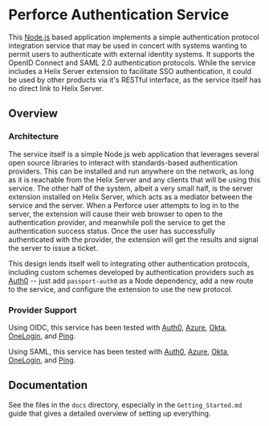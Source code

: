 # Perforce Authentication Service

This [Node.js](http://nodejs.org) based application implements a simple
authentication protocol integration service that may be used in concert with
systems wanting to permit users to authenticate with external identity systems.
It supports the OpenID Connect and SAML 2.0 authentication protocols. While the
service includes a Helix Server extension to facilitate SSO authentication, it
could be used by other products via it's RESTful interface, as the service
itself has no direct link to Helix Server.

## Overview

### Architecture

The service itself is a simple Node.js web application that leverages several
open source libraries to interact with standards-based authentication providers.
This can be installed and run anywhere on the network, as long as it is
reachable from the Helix Server and any clients that will be using this service.
The other half of the system, albeit a very small half, is the server extension
installed on Helix Server, which acts as a mediator between the service and the
server. When a Perforce user attempts to log in to the server, the extension
will cause their web browser to open to the authentication provider, and
meanwhile poll the service to get the authentication success status. Once the
user has successfully authenticated with the provider, the extension will get
the results and signal the server to issue a ticket.

This design lends itself well to integrating other authentication protocols,
including custom schemes developed by authentication providers such as
[Auth0](http://auth0.com/) -- just add `passport-auth0` as a Node dependency, add
a new route to the service, and configure the extension to use the new protocol.

### Provider Support

Using OIDC, this service has been tested with [Auth0](https://auth0.com),
[Azure](https://azure.microsoft.com), [Okta](https://www.okta.com),
[OneLogin](https://www.onelogin.com), and [Ping](https://www.pingidentity.com/).

Using SAML, this service has been tested with [Auth0](https://auth0.com),
[Azure](https://azure.microsoft.com), [Okta](https://www.okta.com),
[OneLogin](https://www.onelogin.com), and [Ping](https://www.pingidentity.com/).

## Documentation

See the files in the `docs` directory, especially in the `Getting_Started.md`
guide that gives a detailed overview of setting up everything.
